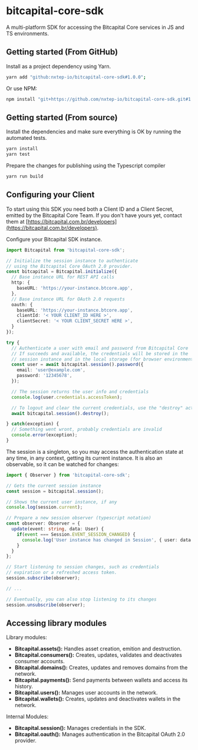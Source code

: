bitcapital-core-sdk
===================

A multi-platform SDK for accessing the Bitcapital Core services in JS and TS environments.


## Getting started (From GitHub)

Install as a project dependency using Yarn.
```bash
yarn add "github:nxtep-io/bitcapital-core-sdk#1.0.0";
```

Or use NPM:
```bash
npm install "git+https://github.com/nxtep-io/bitcapital-core-sdk.git#1.0.0";
```


## Getting started (From source)

Install the dependencies and make sure everything is OK by running the automated tests.
```bash
yarn install
yarn test
```

Prepare the changes for publishing using the Typescript compiler
```bash
yarn run build
```

## Configuring your Client 

To start using this SDK you need both a Client ID and a Client Secret, emitted by
the Bitcapital Core Team. If you don't have yours yet, contact them at [https://bitcapital.com.br/developers](https://bitcapital.com.br/developers).

Configure your Bitcapital SDK instance.

```typescript
import Bitcapital from 'bitcapital-core-sdk';

// Initialize the session instance to authenticate
// using the Bitcapital Core OAuth 2.0 provider.
const bitcapital = Bitcapital.initialize({
  // Base instance URL for REST API calls
  http: {
    baseURL: 'https://your-instance.btcore.app',
  },
  // Base instance URL for OAuth 2.0 requests
  oauth: {
    baseURL: 'https://your-instance.btcore.app',
    clientId: '< YOUR CLIENT_ID HERE >',
    clientSecret: '< YOUR CLIENT_SECRET HERE >',
  }
});

try {
  // Authenticate a user with email and password from Bitcapital Core
  // If succeeds and available, the credentials will be stored in the 
  // session instance and in the local storage (for browser environments).
  const user = await bitcapital.session().password({
    email: 'user@example.com',
    password: '12345678',
  });

  // The session returns the user info and credentials
  console.log(user.credentials.accessToken);

  // To logout and clear the current credentials, use the "destroy" action
  await bitcapital.session().destroy();

} catch(exception) {
  // Something went wront, probably credentials are invalid
  console.error(exception);
}
```

The session is a singleton, so you may access the authentication state
at any time, in any context, getting its current instance. It is also
an observable, so it can be watched for changes:

```typescript
import { Observer } from 'bitcapital-core-sdk';

// Gets the current session instance
const session = bitcapital.session();

// Shows the current user instance, if any
console.log(session.current);

// Prepare a new session observer (typescript notation)
const observer: Observer = {
  update(event: string, data: User) {
    if(event === Session.EVENT_SESSION_CHANGED) {
      console.log('User instance has changed in Session', { user: data });
    }
  }
};

// Start listening to session changes, such as credentials
// expiration or a refreshed access token.
session.subscribe(observer);

// ...

// Eventually, you can also stop listening to its changes
session.unsubscribe(observer);
```

## Accessing library modules


Library modules:
* **Bitcapital.assets():** Handles asset creation, emition and destruction.
* **Bitcapital.consumers():** Creates, updates, validates and deactivates consumer accounts.
* **Bitcapital.domains():** Creates, updates and removes domains from the network.
* **Bitcapital.payments():** Send payments between wallets and access its history.
* **Bitcapital.users():** Manages user accounts in the network.
* **Bitcapital.wallets():** Creates, updates and deactivates wallets in the network.

Internal Modules:
* **Bitcapital.session():** Manages credentials in the SDK.
* **Bitcapital.oauth():** Manages authentication in the Bitcapital OAuth 2.0 provider.


